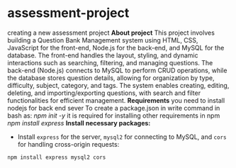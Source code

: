 # assessment-project
creating a new assessment project
<b>About project</b>
This project involves building a Question Bank Management system using HTML, CSS, JavaScript for the front-end, Node.js for the back-end, and MySQL for the database. The front-end handles the layout, styling, and dynamic interactions such as searching, filtering, and managing questions. The back-end (Node.js) connects to MySQL to perform CRUD operations, while the database stores question details, allowing for organization by type, difficulty, subject, category, and tags. The system enables creating, editing, deleting, and importing/exporting questions, with search and filter functionalities for efficient management.
<b>Requirements</b>
you need to install nodejs for back end sever
To create a package.json in write command in bash as:
<i>npm init -y</i> it is required for installing other requirements in npm
<i>npm install express</i>
**Install necessary packages:**
   - Install `express` for the server, `mysql2` for connecting to MySQL, and `cors` for handling cross-origin requests:
   ```bash
npm install express mysql2 cors
